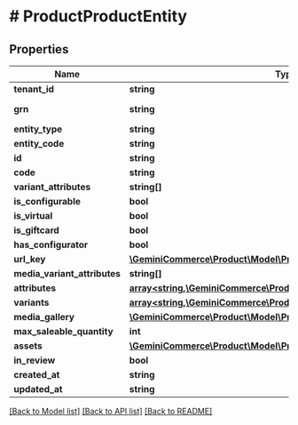 # # ProductProductEntity


## Properties 


Name | Type | Description | Notes
------------ | ------------- | ------------- | -------------
**tenant_id**| **string** |   | [optional]
**grn**| **string** |   | [optional] [readonly]
**entity_type**| **string** |   | [optional]
**entity_code**| **string** |   | [optional]
**id**| **string** |   | [optional]
**code**| **string** |   | [optional]
**variant_attributes**| **string[]** |   | [optional]
**is_configurable**| **bool** |   | [optional]
**is_virtual**| **bool** |   | [optional]
**is_giftcard**| **bool** |   | [optional]
**has_configurator**| **bool** |   | [optional]
**url_key**| [**\GeminiCommerce\Product\Model\ProductLocalizedText**](ProductLocalizedText.md) |   | [optional]
**media_variant_attributes**| **string[]** |   | [optional]
**attributes**| [**array<string,\GeminiCommerce\Product\Model\ProtobufAny>**](ProtobufAny.md) |   | [optional]
**variants**| [**array<string,\GeminiCommerce\Product\Model\ProductProductVariant>**](ProductProductVariant.md) |   | [optional]
**media_gallery**| [**\GeminiCommerce\Product\Model\ProductMediaGallery**](ProductMediaGallery.md) |   | [optional]
**max_saleable_quantity**| **int** |   | [optional]
**assets**| [**\GeminiCommerce\Product\Model\ProductAssets**](ProductAssets.md) |   | [optional]
**in_review**| **bool** |   | [optional]
**created_at**| **string** |   | [optional]
**updated_at**| **string** |   | [optional]


[[Back to Model list]](../../README.md#models) [[Back to API list]](../../README.md#endpoints) [[Back to README]](../../README.md)

